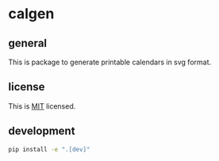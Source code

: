 # calgen

## general

This is package to generate printable calendars in svg format.

## license

This is [MIT](LICENSE.md) licensed.

## development

```sh
pip install -e ".[dev]"
```
